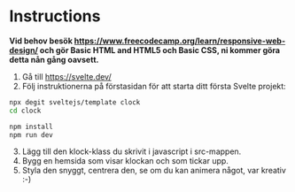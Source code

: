 # Instructions

**Vid behov besök <https://www.freecodecamp.org/learn/responsive-web-design/> och gör Basic HTML and HTML5 och Basic CSS, ni kommer göra detta nån gång oavsett.**

1. Gå till <https://svelte.dev/>
2. Följ instruktionerna på förstasidan för att starta ditt första Svelte projekt:

```bash
npx degit sveltejs/template clock
cd clock

npm install
npm run dev
````
3. Lägg till den klock-klass du skrivit i javascript i src-mappen.
4. Bygg en hemsida som visar klockan och som tickar upp.
5. Styla den snyggt, centrera den, se om du kan animera något, var kreativ :-)
